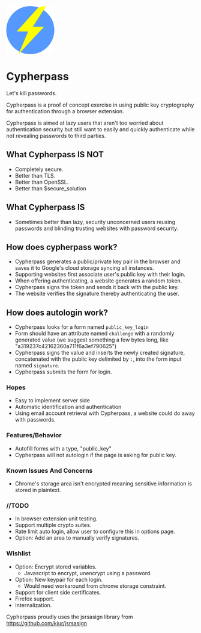 ![Cypherpass](/img/cypher_128.png)

# Cypherpass

Let's kill passwords.

Cypherpass is a proof of concept exercise in using public key cryptography for
authentication through a browser extension.

Cypherpass is aimed at lazy users that aren't too worried about authentication
security but still want to easily and quickly authenticate while not revealing
passwords to third parties.

## What Cypherpass **IS NOT**
 * Completely secure.
 * Better than TLS.
 * Better than OpenSSL.
 * Better than $secure_solution

## What Cypherpass **IS**
 * Sometimes better than lazy, security unconcerned users reusing passwords
   and blinding trusting websites with password security.

## How does cypherpass work?
* Cypherpass generates a public/private key pair in the browser and saves it to
  Google's cloud storage syncing all instances.
* Supporting websites first associate user's public key with their login.
* When offering authenticating, a website generates a random token.
* Cypherpass signs the token and sends it back with the public key.
* The website verifies the signature thereby authenticating the user.

## How does autologin work?
* Cypherpass looks for a form named `public_key_login`
* Form should have an attribute named `challenge` with a randomly generated
  value (we suggest something a few bytes long, like
  "a319237c42162360a711f6a3ef790625")
* Cypherpass signs the value and inserts the newly created signature,
  concatenated with the public key delimited by `:`, into the form input
  named `signature`.
* Cypherpass submits the form for login.

### Hopes
 * Easy to implement server side
 * Automatic identification and authentication
 * Using email account retrieval with Cypherpass, a website could do away with
   passwords.

### Features/Behavior
* Autofill forms with a type, "public_key"
* Cypherpass will not autologin if the page is asking for public key.

### Known Issues And Concerns
* Chrome's storage area isn't encrypted meaning sensitive information is
  stored in plaintext.

### //TODO
* In browser extension unit testing.
* Support multiple crypto suites.
* Rate limit auto login, allow user to configure this in options page.
* Option: Add an area to manually verify signatures.

### Wishlist
* Option: Encrypt stored variables.
  * Javascript to encrypt, unencrypt using a password.
* Option: New keypair for each login.
  * Would need workaround from chrome storage constraint.
* Support for client side certificates.
* Firefox support.
* Internalization.

Cypherpass proudly uses the jsrsasign library from
https://github.com/kjur/jsrsasign
